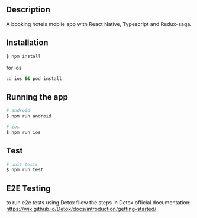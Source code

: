 ## Description

A booking hotels mobile app with React Native, Typescript and Redux-saga.

## Installation

```bash
$ npm install
```
for ios 
```bash
cd ios && pod install
``` 

## Running the app

```bash
# android
$ npm run android

# ios
$ npm run ios
```

## Test

```bash
# unit tests
$ npm run test
```
## E2E Testing
to run e2e tests using Detox fllow the steps in Detox official documentation: https://wix.github.io/Detox/docs/introduction/getting-started/
